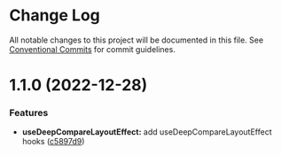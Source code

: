 # Change Log

All notable changes to this project will be documented in this file.
See [Conventional Commits](https://conventionalcommits.org) for commit guidelines.

# 1.1.0 (2022-12-28)


### Features

* **useDeepCompareLayoutEffect:** add useDeepCompareLayoutEffect hooks ([c5897d9](https://github.com/pansyjs/react-hooks/commit/c5897d90f9b017cee971d01bd9cb95c817124bcb))

